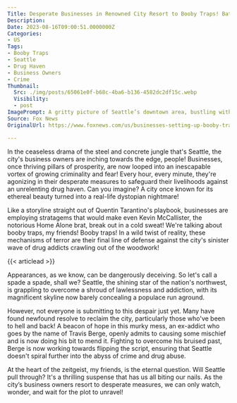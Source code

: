 ```yaml
---
Title: Desperate Businesses in Renowned City Resort to Booby Traps! Battling Crime in a Drug-War Haven!
Description: 
Date: 2023-08-16T09:00:51.0000000Z
Categories:
- US
Tags:
- Booby Traps
- Seattle
- Drug Haven
- Business Owners
- Crime
Thumbnail:
  Src: ./img/posts/65061e0f-b68c-4ba6-b136-4582dc2df15c.webp
  Visibility:
  - post
ImagePrompt: A gritty picture of Seattle’s downtown area, bustling with businesses trying to survive amidst growing crime. A noticeable contrast of serene city skyscrapers cloaking a disquieting reality on the ground. Various visual cues hint towards desperate measures being taken, including makeshift booby traps hidden subtly within business premises.
Source: Fox News
OriginalUrl: https://www.foxnews.com/us/businesses-setting-up-booby-traps-protect-themselves-blue-citys-drug-haven-recovering-addict

---
```

In the ceaseless drama of the steel and concrete jungle that's Seattle, the city's business owners are inching towards the edge, people! Businesses, once thriving pillars of prosperity, are now looped into an inescapable vortex of growing criminality and fear! Every hour, every minute, they're agonizing in their desperate measures to safeguard their livelihoods against an unrelenting drug haven. Can you imagine? A city once known for its ethereal beauty turned into a real-life dystopian nightmare!

Like a storyline straight out of Quentin Tarantino's playbook, businesses are employing stratagems that would make even Kevin McCallister, the notorious Home Alone brat, break out in a cold sweat! We're talking about booby traps, my friends! Booby traps! In a wild twist of reality, these mechanisms of terror are their final line of defense against the city's sinister wave of drug addicts crawling out of the woodwork!

{{< articlead >}}

Appearances, as we know, can be dangerously deceiving. So let's call a spade a spade, shall we? Seattle, the shining star of the nation's northwest, is grappling to overcome a shroud of lawlessness and addiction, with its magnificent skyline now barely concealing a populace run aground.

However, not everyone is submitting to this despair just yet. Many have found newfound resolve to reclaim the city, particularly those who've been to hell and back! A beacon of hope in this murky mess, an ex-addict who goes by the name of Travis Berge, openly admits to causing some mischief and is now doing his bit to mend it. Fighting to overcome his bruised past, Berge is now working towards flipping the script, ensuring that Seattle doesn't spiral further into the abyss of crime and drug abuse.

At the heart of the zeitgeist, my friends, is the eternal question. Will Seattle pull through? It's a thrilling suspense that has us all biting our nails. As the city’s business owners resort to desperate measures, we can only watch, wonder, and wait for the plot to unravel!